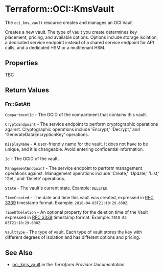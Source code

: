 # Terraform::OCI::KmsVault

The `oci_kms_vault` resource creates and manages an OCI Vault

Creates a new vault. The type of vault you create determines key 
placement, pricing, and available options. Options include storage 
isolation, a dedicated service endpoint instead of a shared service
endpoint for API calls, and a dedicated HSM or a multitenant HSM.

## Properties

TBC

## Return Values

### Fn::GetAtt

`CompartmentId` - The OCID of the compartment that contains this vault.

`CryptoEndpoint` - The service endpoint to perform cryptographic operations against. Cryptographic operations include 'Encrypt,' 'Decrypt,' and 'GenerateDataEncryptionKey' operations.

`DisplayName` - A user-friendly name for the vault. It does not have to be unique, and it is changeable. Avoid entering confidential information.

`Id` - The OCID of the vault.

`ManagementEndpoint` - The service endpoint to perform management operations against. Management operations include 'Create,' 'Update,' 'List,' 'Get,' and 'Delete' operations.

`State` - The vault's current state.  Example: `DELETED`.

`TimeCreated` - The date and time this vault was created, expressed in [RFC 3339](https://tools.ietf.org/html/rfc3339) timestamp format.  Example: `2018-04-03T21:10:29.600Z`.

`TimeOfDeletion` - An optional property for the deletion time of the Vault expressed in [RFC 3339](https://tools.ietf.org/html/rfc3339) timestamp format. Example: `2018-04-03T21:10:29.600Z`.

`VaultType` - The type of vault. Each type of vault stores the key with different degrees of isolation and has different options and pricing.

## See Also

* [oci_kms_vault](https://www.terraform.io/docs/providers/oci/r/kms_vault.html) in the _Terraform Provider Documentation_